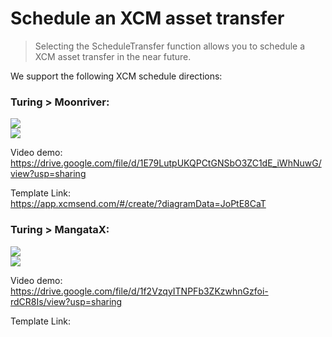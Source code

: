 # Schedule an XCM asset transfer   

> Selecting the ScheduleTransfer function allows you to schedule a XCM asset transfer in the near future.  

We support the following XCM schedule directions:

### Turing > Moonriver:    
![](/img/tur2ms.png)     
![](/img/tur2msr.png)      


Video demo:  
https://drive.google.com/file/d/1E79LutpUKQPCtGNSbO3ZC1dE_iWhNuwG/view?usp=sharing  


Template Link:   
https://app.xcmsend.com/#/create/?diagramData=JoPtE8CaT



### Turing > MangataX:   
![](/img/tur2mas.png)      
![](/img/tur2mar.png)      

Video demo:   
https://drive.google.com/file/d/1f2VzqyITNPFb3ZKzwhnGzfoi-rdCR8Is/view?usp=sharing



Template Link:



```
